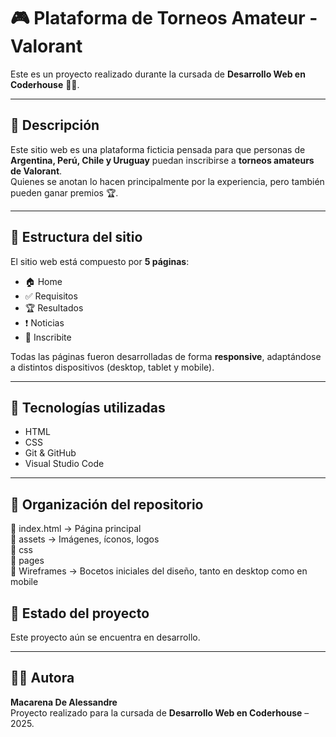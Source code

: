 # 🎮 Plataforma de Torneos Amateur - Valorant

Este es un proyecto realizado durante la cursada de **Desarrollo Web en Coderhouse** 🧑‍💻.

---

## 📌 Descripción

Este sitio web es una plataforma ficticia pensada para que personas de **Argentina, Perú, Chile y Uruguay** puedan inscribirse a **torneos amateurs de Valorant**.  
Quienes se anotan lo hacen principalmente por la experiencia, pero también pueden ganar premios 🏆.

---

## 🧱 Estructura del sitio

El sitio web está compuesto por **5 páginas**:

- 🏠 Home  
- ✅ Requisitos 
- 🏆 Resultados
- ❗ Noticias
- 📝 Inscribite

Todas las páginas fueron desarrolladas de forma **responsive**, adaptándose a distintos dispositivos (desktop, tablet y mobile).

---

## 🧰 Tecnologías utilizadas

- HTML
- CSS 
- Git & GitHub  
- Visual Studio Code  

---

## 📁 Organización del repositorio
📄 index.html → Página principal
<br>
📂 assets → Imágenes, íconos, logos
<br>
📂 css
<br>
📂 pages
<br>
📂 Wireframes → Bocetos iniciales del diseño, tanto en desktop como en mobile

## 🚧 Estado del proyecto

Este proyecto aún se encuentra en desarrollo.

---

## 🙋‍♀️ Autora

**Macarena De Alessandre**  
Proyecto realizado para la cursada de **Desarrollo Web en Coderhouse** – 2025.